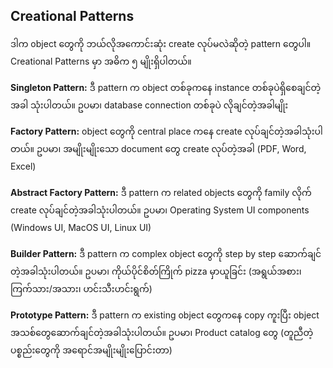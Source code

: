 ## Creational Patterns

<div style="font-size:14px;line-height: 2;">
ဒါက object တွေကို ဘယ်လိုအကောင်းဆုံး create လုပ်မလဲဆိုတဲ့ pattern တွေပါ။ Creational Patterns မှာ အဓိက ၅ မျိုးရှိပါတယ်။

**Singleton Pattern:** ဒီ pattern က object တစ်ခုကနေ instance တစ်ခုပဲရှိစေချင်တဲ့အခါ သုံးပါတယ်။ ဥပမာ၊ database connection တစ်ခုပဲ လိုချင်တဲ့အခါမျိုး 

**Factory Pattern:** object တွေကို central place ကနေ create လုပ်ချင်တဲ့အခါသုံးပါတယ်။ ဥပမာ၊ အမျိုးမျိုးသော document တွေ create လုပ်တဲ့အခါ (PDF, Word, Excel) 

**Abstract Factory Pattern:** ဒီ pattern က related objects တွေကို family လိုက် create လုပ်ချင်တဲ့အခါသုံးပါတယ်။ ဥပမာ၊ Operating System UI components (Windows UI, MacOS UI, Linux UI) 

**Builder Pattern:**  ဒီ pattern က complex object တွေကို step by step ဆောက်ချင်တဲ့အခါသုံးပါတယ်။ ဥပမာ၊ ကိုယ်ပိုင်စိတ်ကြိုက် pizza မှာယူခြင်း (အရွယ်အစား၊ ကြက်သား/အသား၊ ဟင်းသီးဟင်းရွက်)

**Prototype Pattern:**  ဒီ pattern က existing object တွေကနေ copy ကူးပြီး object အသစ်တွေဆောက်ချင်တဲ့အခါသုံးပါတယ်။ ဥပမာ၊ Product catalog တွေ (တူညီတဲ့ပစ္စည်းတွေကို အရောင်အမျိုးမျိုးပြောင်းတာ)
</div>